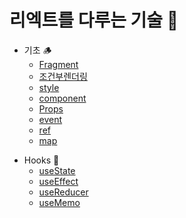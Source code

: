 # 리엑트를 다루는 기술 🐧

- 기초 🪵
  - [Fragment](https://github.com/HWANBINYOO/React-study/blob/main/READMEMDS/Fragment.md)
  - [조건부렌더링](https://github.com/HWANBINYOO/React-study/blob/main/READMEMDS/%26%26.md)
  - [style](https://github.com/HWANBINYOO/React-study/blob/main/READMEMDS/style.md)
  - [component](https://github.com/HWANBINYOO/React-study/blob/main/READMEMDS/component.md)
  - [Props](https://github.com/HWANBINYOO/React-study/blob/main/READMEMDS/Props.md)
  - [event](https://github.com/HWANBINYOO/React-study/blob/main/READMEMDS/event.md)
  * [ref](https://github.com/HWANBINYOO/React-study/blob/main/READMEMDS/ref.md)
  * [map](https://github.com/HWANBINYOO/React-study/blob/main/READMEMDS/map.md)

* Hooks 🤔
  - [useState](https://github.com/HWANBINYOO/React-study/blob/main/READMEMDS/useState.md)
  * [useEffect](https://github.com/HWANBINYOO/React-study/blob/main/READMEMDS/useEffect.md)
  - [useReducer](https://github.com/HWANBINYOO/React-study/blob/main/READMEMDS/useReducer.md)
  * [useMemo]()
